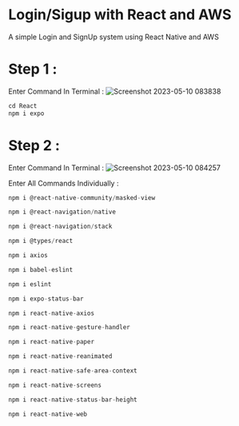 # Login/Sigup with React and AWS
 A simple Login and SignUp system using React Native and AWS

# Step 1 :
 Enter Command In Terminal : ![Screenshot 2023-05-10 083838](https://github.com/NovoSphere/Login-Sigup-with-React-and-AWS/assets/112673081/8bd5e1e6-5240-4817-bdf6-2309e9501f5e)
 ```c
 cd React
 npm i expo
 ```

# Step 2 :
 Enter Command In Terminal : ![Screenshot 2023-05-10 084257](https://github.com/NovoSphere/Login-Sigup-with-React-and-AWS/assets/112673081/2c48e1e8-95cd-4a13-b46c-9a532bf189f9)
 
 Enter All Commands Individually : 
 ```c 
 npm i @react-native-community/masked-view
 ```
  ```c 
 npm i @react-navigation/native
 ```
  ```c 
 npm i @react-navigation/stack
 ```
  ```c 
 npm i @types/react
 ```
  ```c 
 npm i axios
 ```
  ```c 
 npm i babel-eslint
 ```
  ```c 
 npm i eslint
 ```
  ```c 
 npm i expo-status-bar
 ```
  ```c 
 npm i react-native-axios
 ```
  ```c 
 npm i react-native-gesture-handler
 ```
   ```c 
 npm i react-native-paper
 ```
   ```c 
 npm i react-native-reanimated
 ```
   ```c 
 npm i react-native-safe-area-context
 ```
   ```c 
 npm i react-native-screens
 ```
   ```c 
 npm i react-native-status-bar-height
 ```
   ```c 
 npm i react-native-web
 ```
